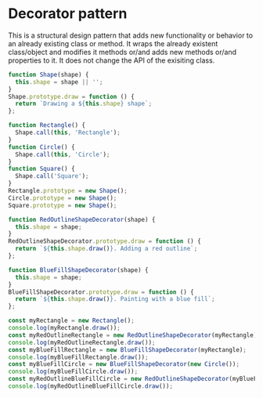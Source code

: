 # Decorator pattern

This is a structural design pattern that adds new  functionality or behavior to an already existing class or method. It wraps the already existent class/object and modifies it methods or/and adds new methods or/and properties to it. It does not change the API of the exisiting class.

```js
function Shape(shape) {
  this.shape = shape || '';
}
Shape.prototype.draw = function () {
  return `Drawing a ${this.shape} shape`;
};

function Rectangle() {
  Shape.call(this, 'Rectangle');
}
function Circle() {
  Shape.call(this, 'Circle');
}
function Square() {
  Shape.call('Square');
}
Rectangle.prototype = new Shape();
Circle.prototype = new Shape();
Square.prototype = new Shape();

function RedOutlineShapeDecorator(shape) {
  this.shape = shape;
}
RedOutlineShapeDecorator.prototype.draw = function () {
  return `${this.shape.draw()}. Adding a red outline`;
};

function BlueFillShapeDecorator(shape) {
  this.shape = shape;
}
BlueFillShapeDecorator.prototype.draw = function () {
  return `${this.shape.draw()}. Painting with a blue fill`;
};

const myRectangle = new Rectangle();
console.log(myRectangle.draw());
const myRedOutlineRectangle = new RedOutlineShapeDecorator(myRectangle);
console.log(myRedOutlineRectangle.draw());
const myBlueFillRectangle = new BlueFillShapeDecorator(myRectangle);
console.log(myBlueFillRectangle.draw());
const myBlueFillCircle = new BlueFillShapeDecorator(new Circle());
console.log(myBlueFillCircle.draw());
const myRedOutlineBlueFillCircle = new RedOutlineShapeDecorator(myBlueFillCircle);
console.log(myRedOutlineBlueFillCircle.draw());
```